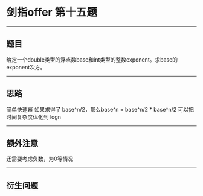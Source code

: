 # 剑指offer 第十五题 
***
## 题目 
给定一个double类型的浮点数base和int类型的整数exponent。求base的exponent次方。
***
## 思路
简单快速幂
如果求得了 base^n/2，那么base^n = base^n/2 * base^n/2
可以把时间复杂度优化到 logn
***
## 额外注意 
还需要考虑负数，为0等情况
***
## 衍生问题

